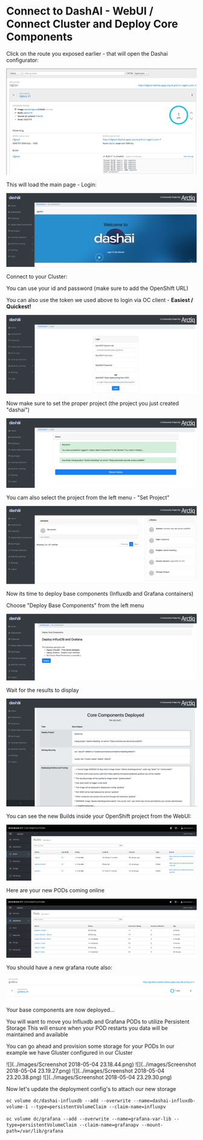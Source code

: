 # Connect to DashAI - WebUI / Connect Cluster and Deploy Core Components

Click on the route you exposed earlier - that will open the Dashai configurator:

![](../images/Screenshot_2018-02-12_14.14.01.png)

This will load the main page - Login:

![](../images/Screenshot_2018-03-18_14.49.40.png)

Connect to your Cluster:

You can use your id and password (make sure to add the OpenShift URL)

You can also use the token we used above to login via OC client - **Easiest / Quickest!**

![](../images/Screenshot_2018-03-18_14.49.53.png)

Now make sure to set the proper project (the project you just created "dashai")

![](../images/Screenshot_2018-03-18_14.52.54.png)

You cam also select the project from the left menu - "Set Project"

![](../images/Screenshot_2018-03-18_14.55.30.png)

Now its time to deploy base components (Influxdb and Grafana containers)

Choose "Deploy Base Components" from the left menu

![](../images/Screenshot_2018-03-18_14.57.08.png)

Wait for the results to display

![](../images/Screenshot_2018-03-18_14.58.08.png)

You can see the new Builds inside your OpenShift project from the WebUI:

![](../images/Screenshot_2018-02-12_14.28.04.png)

Here are your new PODs coming online

![](../images/Screenshot_2018-02-12_14.28.14.png)

You should have a new grafana route also:

![](../images/Screenshot2018-04-2422.42.43.png)

Your base components are now deployed...

You will want to move you Influxdb and Grafana PODs to utilize Persistent Storage
This will ensure when your POD restarts you data will be maintained and available

You can go ahead and provision some storage for your PODs
In our example we have Gluster configured in our Cluster

![](../images/Screenshot 2018-05-04 23.18.44.png)
![](../images/Screenshot 2018-05-04 23.19.27.png)
![](../images/Screenshot 2018-05-04 23.20.38.png)
![](../images/Screenshot 2018-05-04 23.29.30.png)

Now let's update the deployment config's to attach our new storage

    oc volume dc/dashai-influxdb --add --overwrite --name=dashai-influxdb-volume-1 --type=persistentVolumeClaim --claim-name=influxpv

    oc volume dc/grafana --add --overwrite --name=grafana-var-lib --type=persistentVolumeClaim --claim-name=grafanapv --mount-path=/var/lib/grafana
